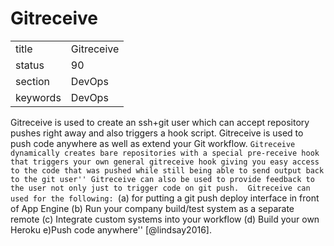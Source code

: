 # Gitreceive


|          |            |
| -------- | ---------- |
| title    | Gitreceive | 
| status   | 90         |
| section  | DevOps     |
| keywords | DevOps     |



Gitreceive is used to create an ssh+git user which can accept
repository pushes right away and also triggers a hook
script. Gitreceive is used to push code anywhere as well as extend
your Git workflow. ``Gitreceive dynamically creates bare repositories
with a special pre-receive hook that triggers your own general
gitreceive hook giving you easy access to the code that was pushed
while still being able to send output back to the git user''
Gitreceive can also be used to provide feedback to the user not only
just to trigger code on git push.  Gitreceive can used for the
following: ``(a) for putting a git push deploy interface in front of
App Engine (b) Run your company build/test system as a separate remote
(c) Integrate custom systems into your workflow (d) Build your own
Heroku e)Push code anywhere'' [@lindsay2016].
     

